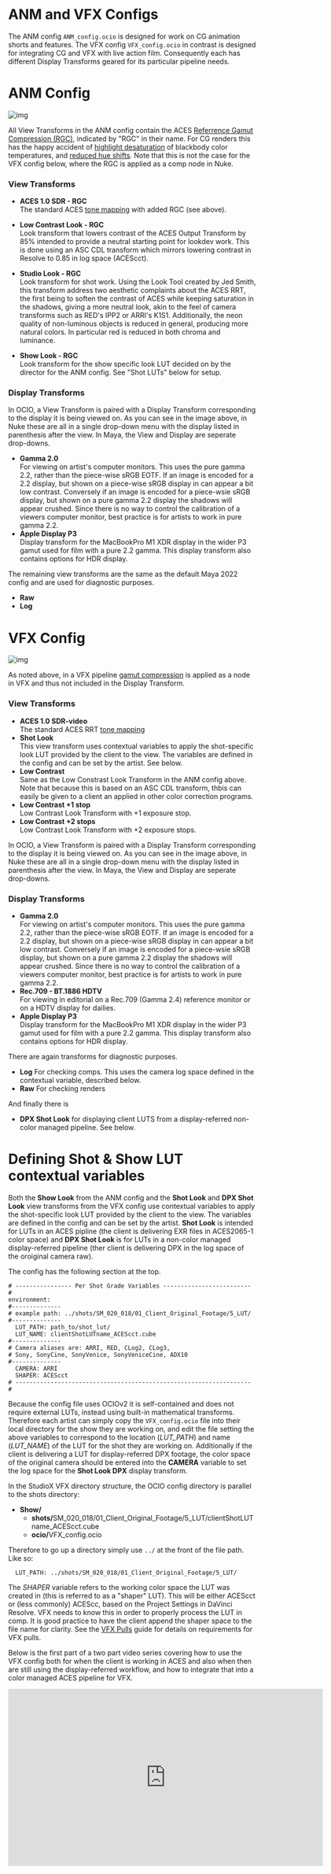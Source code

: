 # ANM and VFX Configs

The ANM config ````ANM_config.ocio```` is designed for work on CG animation shorts and features. The VFX config ````VFX_config.ocio```` in contrast is designed for integrating CG and VFX with live action film. Consequently each has different Display Transforms geared for its particular pipeline needs.

# ANM Config

![img](img/Nuke_view_anm.png)

All View Transforms in the ANM config contain the ACES [Referrence Gamut Compression (RGC)](gamut.md), indicated by "RGC" in their name. For CG renders this has the happy accident of [highlight desaturation](highlight.md) of blackbody color temperatures, and [reduced hue shifts](chroma.md). Note that this is not the case for the VFX config below, where the RGC is applied as a comp node in Nuke.

### View Transforms

- **ACES 1.0 SDR - RGC** <br> The standard ACES [tone mapping](tonemap.md) with added RGC (see above). 
- **Low Contrast Look - RGC** <br> Look transform that lowers contrast of the ACES Output Transform by 85% intended to provide a neutral starting point for lookdev work. This is done using an ASC CDL transform which mirrors lowering contrast in Resolve to 0.85 in log space (ACEScct).
- **Studio Look - RGC** <br> Look transform for shot work. Using the Look Tool created by Jed Smith, this transform address two aesthetic complaints about the ACES RRT, the first being to soften the contrast of ACES while keeping saturation in the shadows, giving a more neutral look, akin to the feel of camera transforms such as RED's IPP2 or ARRI's K1S1. Additionally, the neon quality of non-luminous objects is reduced in general, producing more natural colors. In particular red is reduced in both chroma and luminance. 

- **Show Look - RGC** <br> Look transform for the show specific look LUT decided on by the director for the ANM config. See "Shot LUTs" below for setup.

### Display Transforms
In OCIO, a View Transform is paired with a Display Transform corresponding to the display it is being viewed on. As you can see in the image above, in Nuke these are all in a single drop-down menu with the display listed in parenthesis after the view. In Maya, the View and Display are seperate drop-downs.

- **Gamma 2.0** <br> For viewing on artist's computer monitors. This uses the pure gamma 2.2, rather than the piece-wise sRGB EOTF. If an image is encoded for a 2.2 display, but shown on a piece-wise sRGB display in can appear a bit low contrast. Conversely if an image is encoded for a piece-wsie sRGB display, but shown on a pure gamma 2.2 display the shadows will appear crushed. Since there is no way to control the calibration of a viewers computer monitor, best practice is for artists  to work in pure gamma 2.2.
- **Apple Display P3** <br> Display transform for the MacBookPro M1 XDR display in the wider P3 gamut used for film with a pure 2.2 gamma. This display transform also contains options for HDR display.

The remaining view transforms are the same as the default Maya 2022 config and are used for diagnostic purposes.

- **Raw** 
- **Log**


# VFX Config
   
![img](img/Nuke_view_vfx.png)

As noted above, in a VFX pipeline [gamut compression](Nuke.md#gamut-compression-and-nuke) is applied as a node in VFX and thus not included in the Display Transform. 

### View Transforms

- **ACES 1.0 SDR-video** <br> The standard ACES RRT [tone mapping](tonemap.md)
- **Shot Look** <br> This view transform uses contextual variables to apply the shot-specific look LUT provided by the client to the view. The variables are defined in the config and can be set by the artist. See below.
- **Low Contrast** <br> Same as the Low Constrast Look Transform in the ANM config above. Note that because this is based on an ASC CDL transform, thbis can easily be given to a client an applied in other color correction programs.
- **Low Contrast +1 stop** <br> Low Contrast Look Transform with +1 exposure stop.
- **Low Contrast +2 stops** <br> Low Contrast Look Transform with +2 exposure stops.

In OCIO, a View Transform is paired with a Display Transform corresponding to the display it is being viewed on. As you can see in the image above, in Nuke these are all in a single drop-down menu with the display listed in parenthesis after the view. In Maya, the View and Display are seperate drop-downs.

### Display Transforms

- **Gamma 2.0** <br> For viewing on artist's computer monitors. This uses the pure gamma 2.2, rather than the piece-wise sRGB EOTF. If an image is encoded for a 2.2 display, but shown on a piece-wise sRGB display in can appear a bit low contrast. Conversely if an image is encoded for a piece-wsie sRGB display, but shown on a pure gamma 2.2 display the shadows will appear crushed. Since there is no way to control the calibration of a viewers computer monitor, best practice is for artists  to work in pure gamma 2.2.
- **Rec.709 - BT.1886 HDTV** <br> For viewing in editorial on a Rec.709 (Gamma 2.4) reference monitor or on a HDTV display for dailies. 
- **Apple Display P3** <br> Display transform for the MacBookPro M1 XDR display in the wider P3 gamut used for film with a pure 2.2 gamma. This display transform also contains options for HDR display.

There are again transforms for diagnostic purposes.
- **Log** For checking comps. This uses the camera log space defined in the contextual variable, described below.
- **Raw** For checking renders

And finally there is 
- **DPX Shot Look** for displaying client LUTS from a display-referred non-color managed pipeline. See below.

# Defining Shot & Show LUT contextual variables

Both the **Show Look** from the ANM config and the **Shot Look** and **DPX Shot Look** view transforms from the VFX config use contextual variables to apply the shot-specific look LUT provided by the client to the view. The variables are defined in the config and can be set by the artist. **Shot Look** is intended for LUTs in an ACES pipline (the client is delivering EXR files in ACES2065-1 color space) and **DPX Shot Look** is for LUTs in a non-color managed display-referred pipeline (ther client is delivering DPX in the log space of the oroiginal camera raw).

The config has the following section at the top.

````
# ---------------- Per Shot Grade Variables ------------------------- #
environment:
#--------------
# example path: ../shots/SM_020_018/01_Client_Original_Footage/5_LUT/
#--------------
  LUT_PATH: path_to/shot_lut/
  LUT_NAME: clientShotLUTname_ACEScct.cube
#--------------
# Camera aliases are: ARRI, RED, CLog2, CLog3, 
# Sony, SonyCine, SonyVenice, SonyVeniceCine, ADX10
#--------------
  CAMERA: ARRI
  SHAPER: ACEScct
# ------------------------------------------------------------------- # 
````
Because the config file uses OCIOv2 it is self-contained and does not require external LUTs, instead using built-in mathematical transforms. Therefore each artist can simply copy the ```VFX_config.ocio``` file into their local directory for the show they are working on, and edit the file setting the above variables to correspond to the location (*LUT_PATH*) and name (*LUT_NAME*) of the LUT for the shot they are working on. Additionally if the client is delivering a LUT for display-referred DPX footage, the color space of the original camera should be entered into the **CAMERA** variable to set the log space for the **Shot Look DPX** display transform. 

In the StudioX VFX directory structure, the OCIO config directory is parallel to the shots directory:

- **Show/**
  - <b>shots/</b>SM_020_018/01_Client_Original_Footage/5_LUT/clientShotLUTname_ACEScct.cube
  - <b>ocio/</b>VFX_config.ocio

Therefore to go up a directory simply use ```../``` at the front of the file path. Like so:

````
  LUT_PATH: ../shots/SM_020_018/01_Client_Original_Footage/5_LUT/ 
````
The *SHAPER* variable refers to the working color space the LUT was created in (this is referred to as a "shaper" LUT). This will be either ACEScct or (less commonly) ACEScc, based on the Project Settings in DaVinci Resolve. VFX needs to know this in order to properly process the LUT in comp. It is good practice to have the client append the shaper space to the file name for clarity. See the [VFX Pulls](VFXpulls.md) guide for details on requirements for VFX pulls. 

Below is the first part of a two part video series covering how to use the VFX config both for when the client is working in ACES and also when then are still using the display-referred workflow, and how to integrate that into a color managed ACES pipeline for VFX.

<iframe src="https://player.vimeo.com/video/670932268?h=22be11d525" width="640" height="360" frameborder="0" allow="autoplay; fullscreen; picture-in-picture" allowfullscreen></iframe>
